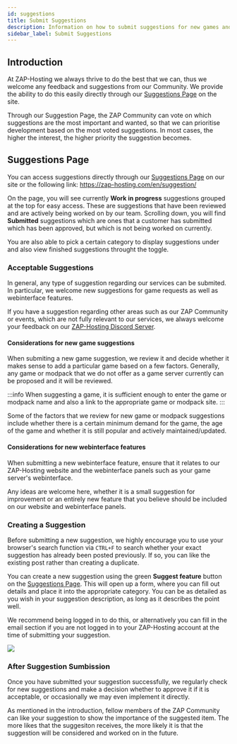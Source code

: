 ```yaml
---
id: suggestions
title: Submit Suggestions
description: Information on how to submit suggestions for new games and features on ZAP-Hosting 
sidebar_label: Submit Suggestions
---
```




## Introduction
At ZAP-Hosting we always thrive to do the best that we can, thus we welcome any feedback and suggestions from our Community. We provide the ability to do this easily directly through our [Suggestions Page](https://zap-hosting.com/en/suggestion/) on the site.

Through our Suggestion Page, the ZAP Community can vote on which suggestions are the most important and wanted, so that we can prioritise development based on the most voted suggestions. In most cases, the higher the interest, the higher priority the suggestion becomes.

## Suggestions Page
You can access suggestions directly through our [Suggestions Page](https://zap-hosting.com/en/suggestion/) on our site or the following link: https://zap-hosting.com/en/suggestion/

On the page, you will see currently **Work in progress** suggestions grouped at the top for easy access. These are suggestions that have been reviewed and are actively being worked on by our team. Scrolling down, you will find **Submitted** suggestions which are ones that a customer has submitted which has been approved, but which is not being worked on currently.

You are also able to pick a certain category to display suggestions under and also view finished suggestions throught the toggle.

### Acceptable Suggestions
In general, any type of suggestion regarding our services can be submited. In particular, we welcome new suggestions for game requests as well as webinterface features.

If you have a suggestion regarding other areas such as our ZAP Community or events, which are not fully relevant to our services, we always welcome your feedback on our [ZAP-Hosting Discord Server](https://discord.com/invite/zaphosting).

#### Considerations for new game suggestions
When submiting a new game suggestion, we review it and decide whether it makes sense to add a particular game based on a few factors. Generally, any game or modpack that we do not offer as a game server currently can be proposed and it will be reviewed.

:::info
When suggesting a game, it is sufficient enough to enter the game or modpack name and also a link to the appropriate game or modpack site.
:::

Some of the factors that we review for new game or modpack suggestions include whether there is a certain minimum demand for the game, the age of the game and whether it is still popular and actively maintained/updated.

#### Considerations for new webinterface features
When submitting a new webinterface feature, ensure that it relates to our ZAP-Hosting website and the webinterface panels such as your game server's webinterface.

Any ideas are welcome here, whether it is a small suggestion for improvement or an entirely new feature that you believe should be included on our website and webinterface panels.

### Creating a Suggestion
Before submitting a new suggestion, we highly encourage you to use your browser's search function via `CTRL+F` to search whether your exact suggestion has already been posted previously. If so, you can like the existing post rather than creating a duplicate.

You can create a new suggestion using the green **Suggest feature** button on the [Suggestions Page](https://zap-hosting.com/en/suggestion/). This will open up a form, where you can fill out details and place it into the appropriate category. You can be as detailed as you wish in your suggestion description, as long as it describes the point well.

We recommend being logged in to do this, or alternatively you can fill in the email section if you are not logged in to your ZAP-Hosting account at the time of submitting your suggestion.

![](https://github.com/zaphosting/docs/assets/42719082/3cb61b1b-b922-4145-8081-a52d0040bdaf)

### After Suggestion Sumbission
Once you have submitted your suggestion successfully, we regularly check for new suggestions and make a decision whether to approve it if it is acceptable, or occasionally we may even implement it directly.

As mentioned in the introduction, fellow members of the ZAP Community can like your suggestion to show the importance of the suggested item. The more likes that the suggesiton receives, the more likely it is that the suggestion will be considered and worked on in the future.
